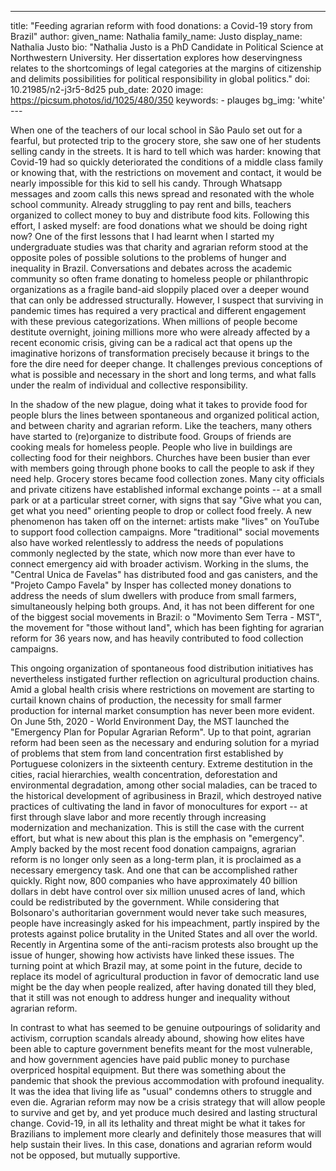 ---
title: "Feeding agrarian reform with food donations: a Covid-19 story from Brazil"
author:
    given_name: Nathalia
    family_name: Justo
    display_name: Nathalia Justo
    bio: "Nathalia Justo is a PhD Candidate in Political Science at Northwestern University. Her dissertation explores how deservingness relates to the shortcomings of legal categories at the margins of citizenship and delimits possibilities for political responsibility in global politics."
doi: 10.21985/n2-j3r5-8d25
pub_date: 2020
image: https://picsum.photos/id/1025/480/350
keywords:
    - plauges
bg_img: 'white'
--- 

When one of the teachers of our local school in São Paulo set out for a fearful, but protected trip to the grocery store, she saw one of her students selling candy in the streets. It is hard to tell which was harder: knowing that Covid-19 had so quickly deteriorated the conditions of a middle class family or knowing that, with the restrictions on movement and contact, it would be nearly impossible for this kid to sell his candy. Through Whatsapp messages and zoom calls this news spread and resonated with the whole school community. Already struggling to pay rent and bills, teachers organized to collect money to buy and distribute food kits. Following this effort, I asked myself: are food donations what we should be doing right now? One of the first lessons that I had learnt when I started my undergraduate studies was that charity and agrarian reform stood at the opposite poles of possible solutions to the problems of hunger and inequality in Brazil. Conversations and debates across the academic community so often frame donating to homeless people or philanthropic organizations as a fragile band-aid sloppily placed over a deeper wound that can only be addressed structurally. However, I suspect that surviving in pandemic times has required a very practical and different engagement with these previous categorizations. When millions of people become destitute overnight, joining millions more who were already affected by a recent economic crisis, giving can be a radical act that opens up the imaginative horizons of transformation precisely because it brings to the fore the dire need for deeper change. It challenges previous conceptions of what is possible and necessary in the short and long terms, and what falls under the realm of individual and collective responsibility.

In the shadow of the new plague, doing what it takes to provide food for people blurs the lines between spontaneous and organized political action, and between charity and agrarian reform. Like the teachers, many others have started to (re)organize to distribute food. Groups of friends are cooking meals for homeless people. People who live in buildings are collecting food for their neighbors. Churches have been busier than ever with members going through phone books to call the people to ask if they need help. Grocery stores became food collection zones. Many city officials and private citizens have established informal exchange points -- at a small park or at a particular street corner, with signs that say "Give what you can, get what you need" orienting people to drop or collect food freely. A new phenomenon has taken off on the internet: artists make "lives" on YouTube to support food collection campaigns. More "traditional" social movements also have worked relentlessly to address the needs of populations commonly neglected by the state, which now more than ever have to connect emergency aid with broader activism. Working in the slums, the "Central Unica de Favelas" has distributed food and gas canisters, and the "Projeto Campo Favela" by Insper has collected money donations to address the needs of slum dwellers with produce from small farmers, simultaneously helping both groups. And, it has not been different for one of the biggest social movements in Brazil: o "Movimento Sem Terra - MST", the movement for "those without land", which has been fighting for agrarian reform for 36 years now, and has heavily contributed to food collection campaigns. 

This ongoing organization of spontaneous food distribution initiatives has nevertheless instigated further reflection on agricultural production chains. Amid a global health crisis where restrictions on movement are starting to curtail known chains of production, the necessity for small farmer production for internal market consumption has never been more evident. On June 5th, 2020 - World Environment Day, the MST launched the "Emergency Plan for Popular Agrarian Reform". Up to that point, agrarian reform had been seen as the necessary and enduring solution for a myriad of problems that stem from land concentration first established by Portuguese colonizers in the sixteenth century. Extreme destitution in the cities, racial hierarchies, wealth concentration, deforestation and environmental degradation, among other social maladies, can be traced to the historical development of agribusiness in Brazil, which destroyed native practices of cultivating the land in favor of monocultures for export -- at first through slave labor and more recently through increasing modernization and mechanization. This is still the case with the current effort, but what is new about this plan is the emphasis on "emergency". Amply backed by the most recent food donation campaigns, agrarian reform is no longer only seen as a long-term plan, it is proclaimed as a necessary emergency task. And one that can be accomplished rather quickly. Right now, 800 companies who have approximately 40 billion dollars in debt have control over six million unused acres of land, which could be redistributed by the government. While considering that Bolsonaro's authoritarian government would never take such measures, people have increasingly asked for his impeachment, partly inspired by the protests against police brutality in the United States and all over the world. Recently in Argentina some of the anti-racism protests also brought up the issue of hunger, showing how activists have linked these issues. The turning point at which Brazil may, at some point in the future, decide to replace its model of agricultural production in favor of democratic land use might be the day when people realized, after having donated till they bled, that it still was not enough to address hunger and inequality without agrarian reform.

In contrast to what has seemed to be genuine outpourings of solidarity and activism, corruption scandals already abound, showing how elites have been able to capture government benefits meant for the most vulnerable, and how government agencies have paid public money to purchase overpriced hospital equipment. But there was something about the pandemic that shook the previous accommodation with profound inequality. It was the idea that living life as "usual" condemns others to struggle and even die. Agrarian reform may now be a crisis strategy that will allow people to survive and get by, and yet produce much desired and lasting structural change. Covid-19, in all its lethality and threat might be what it takes for Brazilians to implement more clearly and definitely those measures that will help sustain their lives. In this case, donations and agrarian reform would not be opposed, but mutually supportive. 